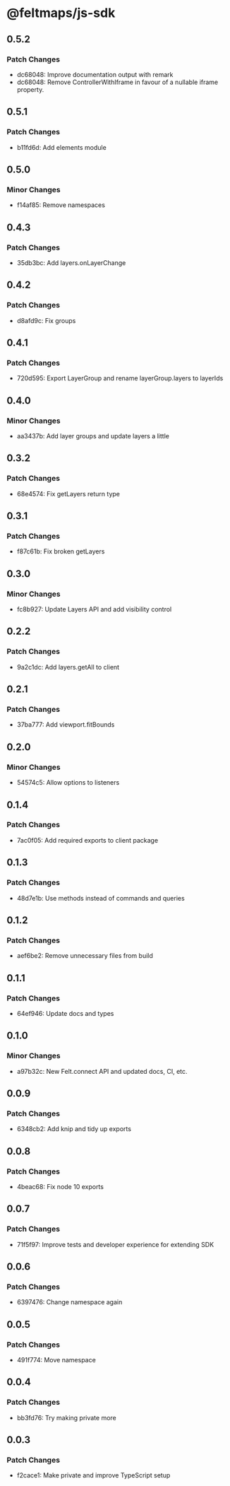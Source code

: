 # @feltmaps/js-sdk

## 0.5.2

### Patch Changes

- dc68048: Improve documentation output with remark
- dc68048: Remove ControllerWithIframe in favour of a nullable iframe property.

## 0.5.1

### Patch Changes

- b11fd6d: Add elements module

## 0.5.0

### Minor Changes

- f14af85: Remove namespaces

## 0.4.3

### Patch Changes

- 35db3bc: Add layers.onLayerChange

## 0.4.2

### Patch Changes

- d8afd9c: Fix groups

## 0.4.1

### Patch Changes

- 720d595: Export LayerGroup and rename layerGroup.layers to layerIds

## 0.4.0

### Minor Changes

- aa3437b: Add layer groups and update layers a little

## 0.3.2

### Patch Changes

- 68e4574: Fix getLayers return type

## 0.3.1

### Patch Changes

- f87c61b: Fix broken getLayers

## 0.3.0

### Minor Changes

- fc8b927: Update Layers API and add visibility control

## 0.2.2

### Patch Changes

- 9a2c1dc: Add layers.getAll to client

## 0.2.1

### Patch Changes

- 37ba777: Add viewport.fitBounds

## 0.2.0

### Minor Changes

- 54574c5: Allow options to listeners

## 0.1.4

### Patch Changes

- 7ac0f05: Add required exports to client package

## 0.1.3

### Patch Changes

- 48d7e1b: Use methods instead of commands and queries

## 0.1.2

### Patch Changes

- aef6be2: Remove unnecessary files from build

## 0.1.1

### Patch Changes

- 64ef946: Update docs and types

## 0.1.0

### Minor Changes

- a97b32c: New Felt.connect API and updated docs, CI, etc.

## 0.0.9

### Patch Changes

- 6348cb2: Add knip and tidy up exports

## 0.0.8

### Patch Changes

- 4beac68: Fix node 10 exports

## 0.0.7

### Patch Changes

- 71f5f97: Improve tests and developer experience for extending SDK

## 0.0.6

### Patch Changes

- 6397476: Change namespace again

## 0.0.5

### Patch Changes

- 491f774: Move namespace

## 0.0.4

### Patch Changes

- bb3fd76: Try making private more

## 0.0.3

### Patch Changes

- f2cace1: Make private and improve TypeScript setup
